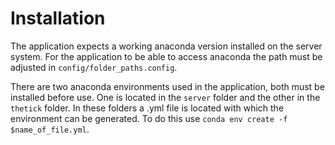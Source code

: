 

# Installation

The application expects a working anaconda version installed on the server system. For the application to be able to access anaconda the path must be adjusted in `config/folder_paths.config`. 

There are two anaconda environments used in the application, both must be installed before use. One is located in the `server` folder and the other in the `thetick` folder. In these folders a .yml file is located with which the environment can be generated. To do this use `conda env create -f $name_of_file.yml`.


